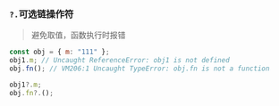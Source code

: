 ### `?.`可选链操作符

> 避免取值，函数执行时报错

```js
const obj = { m: "111" };
obj1.m; // Uncaught ReferenceError: obj1 is not defined
obj.fn(); // VM206:1 Uncaught TypeError: obj.fn is not a function

obj1?.m;
obj.fn?.();
```
